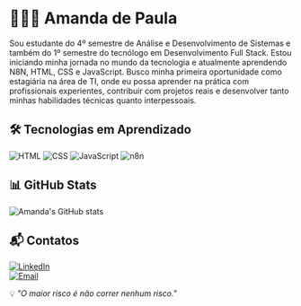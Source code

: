# 👩🏻‍💻 Amanda de Paula

Sou estudante do 4º semestre de Análise e Desenvolvimento de Sistemas e também do 1º semestre do tecnólogo em Desenvolvimento Full Stack. Estou iniciando minha jornada no mundo da tecnologia e atualmente aprendendo N8N, HTML, CSS e JavaScript. Busco minha primeira oportunidade como estagiária na área de TI, onde eu possa aprender na prática com profissionais experientes, contribuir com projetos reais e desenvolver tanto minhas habilidades técnicas quanto interpessoais.

## 🛠️ Tecnologias em Aprendizado
![HTML](https://img.shields.io/badge/HTML5-0A66C2?style=for-the-badge&logo=html5&logoColor=white)
![CSS](https://img.shields.io/badge/CSS3-0A66C2?style=for-the-badge&logo=css3&logoColor=white)
![JavaScript](https://img.shields.io/badge/JavaScript-0A66C2?style=for-the-badge&logo=javascript&logoColor=white)
![n8n](https://img.shields.io/badge/n8n-0A66C2?style=for-the-badge&logo=n8n&logoColor=white)


## 📊 GitHub Stats
![Amanda's GitHub stats](https://github-readme-stats.vercel.app/api?username=mandiwho&show_icons=true&theme=tokyonight&hide_border=true)


## 📬 Contatos
[![LinkedIn](https://img.shields.io/badge/LinkedIn-0A66C2?style=for-the-badge&logo=linkedin&logoColor=white)](https://www.linkedin.com/in/amandacpn)  
[![Email](https://img.shields.io/badge/Email-0A66C2?style=for-the-badge&logo=gmail&logoColor=white)](amandacpnesio@gmail.com) 

💡 *"O maior risco é não correr nenhum risco."*
